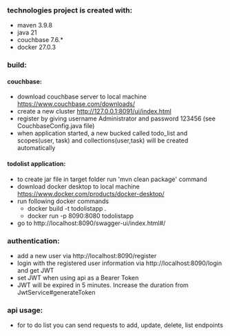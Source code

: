 ### technologies project is created with:
* maven 3.9.8
* java 21
* couchbase 7.6.*
* docker 27.0.3

### build:
#### couchbase:
* download couchbase server to local machine https://www.couchbase.com/downloads/
* create a new cluster http://127.0.0.1:8091/ui/index.html
* register by giving username Administrator and password 123456 (see CouchbaseConfig.java file)
* when application started, a new bucked called todo_list and scopes(user, task) and collections(user,task) will be created automatically
#### todolist application:
* to create jar file in target folder run 'mvn clean package' command
* download docker desktop to local machine https://www.docker.com/products/docker-desktop/
* run following docker commands 
  * docker build -t todolistapp .
  * docker run -p 8090:8080 todolistapp
* go to http://localhost:8090/swagger-ui/index.html#/

### authentication:
* add a new user via http://localhost:8090/register
* login with the registered user information via http://localhost:8090/login and get JWT
* set JWT when using api as a Bearer Token
* JWT will be expired in 5 minutes. Increase the duration from JwtService#generateToken

### api usage:
* for to do list you can send requests to add, update, delete, list endpoints




